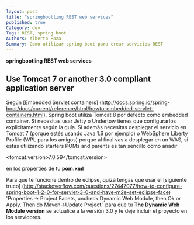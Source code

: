 ```yaml
---
layout: post
title: "springbootling REST web services"
published: true
Category: dev
Tags: REST, spring boot
Authors: Alberto Poza
Summary: Como utilizar spring boot para crear servicios REST
---
```

**springbootling REST web services**

## Use Tomcat 7 or another 3.0 compliant application server
Según [Embedded Servlet containers] (http://docs.spring.io/spring-boot/docs/current/reference/html/howto-embedded-servlet-containers.html), Spring boot utiliza Tomcat 8 por defecto como embedded container. Si necesitas usar Jetty o Undertow tienes que configurarlos explicitamente según la guía. Si además necesitas desplegar el servicio en Tomcat 7 (porque estés usando Java 1.6 por ejemplo) o WebSphere Liberty Profile (WPL para los amigos) porque al final vas a desplegar en un WAS, si estás utilizando starters POMs and parents es tan sencillo como añadir 

  \<tomcat.version>7.0.59\</tomcat.version> 
  
en los properties de tu __pom.xml__

Para que te funcione dentro de eclipse, quizá tengas que usar el [siguiente truco] (http://stackoverflow.com/questions/27447077/how-to-configure-spring-boot-1-2-0-for-servlet-3-0-and-have-m2e-set-eclipse-face) 'Properties -> Project Facets, uncheck Dynamic Web Module, then Ok or Apply. Then do Maven->Update Project.' para que tu __The Dynamic Web Module version__ se actualice a la versión 3.0 y te deje incluir el proyecto en los servidores.
